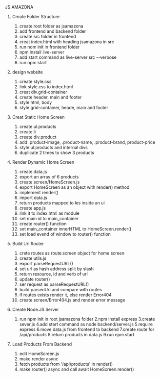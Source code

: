 JS AMAZONA

1. Create Folder Structure

   1. create root folder as jsamazona
   2. add frontend and backend folder
   3. create src folder in frontend
   4. creat index.html with heading jsamazona in src
   5. run nom init in frontend folder
   6. npm install live-server
   7. add start command as live-server src --verbose
   8. run npm start

2. design website

   1. create style.css
   2. link style.css to index.html
   3. creat div.grid-container
   4. create header, main and footer
   5. style html, body
   6. style grid-container, heade, main and footer

3. Creat Static Home Screen

   1. create ul.products
   2. create li
   3. create div.product
   4. add .product-image, .product-name, .product-brand, product-price
   5. style ul.products and internal divs
   6. duplicate 2 times to show 3 products

4. Render Dynamic Home Screen

   1. create data.js
   2. export an array of 6 products
   3. create screen/HomeScreen.js
   4. export HomeScreen as an object with render() method
   5. implement render()
   6. import data.js
   7. return products mapped to les inside an ul
   8. create app.js
   9. link it to index.html as module
   10. set main id to main_container
   11. create router() function
   12. set main_container innerHTML to HomeScreen.render()
   13. set load evend of window to router() function

5. Build Url Router

   1. crete routes as route:screen object for home screen
   2. create utils.js
   3. export parseRequestURL()
   4. set url as hash address split by slash
   5. return resource, id and verb of url
   6. update router()
   7. ser request as parseRequestURL()
   8. build parsedUrl and compare with routes
   9. if routes exists render it, else render Error404
   10. create screen/Error404.js and render error message

6. Create Node.JS Server

   1. run npm init in root jsamazona folder
      2.npm install express
      3.create sever.js
      4.add start command as node backend/server.js
      5.require express
      6.move data.js from frontend to backend
      7.create route for /api/products
      8.return products in data.js
      9.run npm start

7. Load Products From Backend

   1. edit HomeScreen.js
   2. make render async
   3. fetch products from '/api/products' in render()
   4. make router() async and call await HomeScreen.render()
